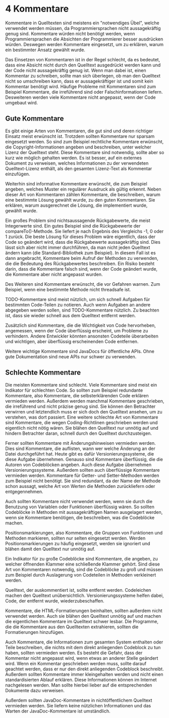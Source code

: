 #  4 Kommentare

Kommentare in Quelltexten sind meistens ein "notwendiges Übel", welche verwendet werden müssen, da Programmiersprachen nicht
aussagekräftig genug sind. Kommentare würden nicht benötigt werden, wenn Programmiersprachen die Absichten der Programmierer
besser ausdrücken würden. Deswegen werden Kommentare eingesetzt, um zu erklären, warum ein bestimmter Ansatz gewählt wurde.

Das Einsetzen von Kommentaren ist in der Regel schlecht, da es bedeutet, dass eine Absicht nicht durch den Quelltext ausgedrückt
werden kann und der Code nicht aussagekräftig genug ist. Wenn man dabei ist, einen Kommentar zu schreiben, sollte man sich überlegen,
ob man den Quelltext nicht so umschreiben kann, dass er aussagekräftiger ist und somit kein Kommentar benötigt wird.
Häufige Probleme mit Kommentaren sind zum Beispiel Kommentare, die irreführend sind oder Falschinformationen liefern. Desweiteren
werden viele Kommentare nicht angepasst, wenn der Code umgebaut wird.

## Gute Kommentare
Es gibt einige Arten von Kommentaren, die gut sind und deren richtiger Einsatz meist erwünscht ist. Trotzdem sollten Kommentare
nur sparsam eingesetzt werden. So sind zum Beispiel
rechtliche Kommentare erwünscht, die Copyright-Informationen angeben und beschreiben, unter welcher Lizenz der Quelltext
steht. Diese Kommentare sind notwendig, sollte aber so kurz wie möglich gehalten werden. Es ist besser, auf ein
externes Dokument zu verweisen, welches Informationen zu der verwendeten Quelltext-Lizenz enthält, als den gesamten Lizenz-Text als Kommentar
einzufügen.

Weiterhin sind informative Kommentare erwünscht, die zum Beispiel angeben, welches Muster ein regulärer Ausdruck als gültig
erkennt. Neben dieser Art von Kommentaren zählen Kommentare, die beschreiben, warum eine bestimmte Lösung gewählt wurde,
zu den guten Kommentaren. Sie erklären, warum ausgerechnet die Lösung, die implementiert wurde, gewählt wurde.

Ein großes Problem sind nichtsaussagende Rückgabewerte, die meist Integerwerte sind. Ein gutes Beispiel sind die Rückgabewerte
der compareTo()-Methode. Sie liefert je nach Ergebnis des Vergleichs -1, 0 oder 1 zurück. Die beste Lösung für dieses
Problem wäre eigentlich, dass der Code so geändert wird, dass die Rückgabewerte aussagekräftig sind. Dies lässt
sich aber nicht immer durchführen, da man nicht jeden Quelltext ändern kann
(die Standard-Bibliothek zum Beispiel). In diesem Fall ist es dann angebracht, Kommentare beim Aufruf der Methoden zu verwenden, die die Bedeutung des
Rückgabewertes beschreiben. Ein Risiko besteht darin, dass die Kommentare falsch sind, wenn der Code geändert wurde,
die Kommentare aber nicht angepasst wurden.

Des Weiteren sind Kommentare erwünscht, die vor Gefahren warnen. Zum Beispiel, wenn eine bestimmte Methode nicht threadsafe
ist.

TODO-Kommentare sind meist nützlich, um sich schnell Aufgaben für bestimmten Code-Teilen zu notieren. Auch wenn Aufgaben
an andere abgegeben werden sollen, sind TODO-Kommentare nützlich. Zu beachten ist, dass sie wieder schnell aus dem Quelltext
entfernt werden.

Zusätzlich sind Kommentare, die die Wichtigkeit von Code hervorheben, angemessen, wenn der Code überflüssig erscheint, um
Probleme zu verhindern. Andere Entwickler könnten ansonsten Codeteile überarbeiten und wichtigen, aber überflüssig
erscheinenden Code entfernen.

Weitere wichtige Kommentare sind JavaDocs für öffentliche APIs. Ohne gute Dokumentation sind neue APIs nur schwer zu verwenden.

## Schlechte Kommentare
Die meisten Kommentare sind schlecht. Viele Kommentare sind meist ein Indikator für schlechten Code. So sollten zum Beispiel
redundante Kommentare, also Kommentare, die selbsterklärenden Code erklären vermieden werden. Außerdem werden manchmal Kommentare
geschrieben, die irreführend und nicht präzise genug sind. Sie können den Betrachter verwirren und letztendlich muss er sich
doch den Quelltext ansehen, um zu verstehen, was dort passiert. Eine weitere schlechte Art von Kommentare sind Kommentare,
die wegen Coding-Richtlinen geschrieben werden und eigentlich nicht nötig wären. Sie blähen den Quelltext nur unnötig auf und
hindern Betrachter daran, schnell durch den Quelltext durchzusteigen.

Ferner sollten Kommentare mit Änderungshinweisen vermieden werden. Dies sind Kommentare, die auflisten, wann wer welche
Änderung an der Datei durchgeführt hat. Heute gibt es dafür Versionierungssysteme, die diese Aufgabe übernehmen. Genauso sind
Kommentare überflüssig, die die Autoren von Codeblöcken angeben. Auch diese Aufgabe übernehmen Versionierungssysteme.
Außerdem sollten auch überflüssige Kommentare vermieden werden. Kommentare für Getter- und Setter-Methoden werden zum
Beispiel nicht benötigt. Sie sind redundant, da der Name der Methode schon aussagt, welche Art von Werten die Methoden zurückliefern
oder entgegennehmen.

Auch sollten Kommentare nicht verwendet werden, wenn sie durch die Benutzung von Variablen oder Funktionen überflüssig wären.
So sollten Codeblöcke in Methoden mit aussagekräftigen Namen ausgelagert werden, wenn sie Kommentare benötigen, die beschreiben,
was die Codeblöcke machen.

Positionsmarkierungen, also Kommentare, die Gruppen von Funktionen und Methoden markieren, sollten nur selten eingesetzt werden.
Werden Positionsmarkierungen zu häufig eingesetzt, werden sie ignoriert und blähen damit den Quelltext nur unnötig auf.

Ein Indikator für zu große Codeblöcke sind Kommentare, die angeben, zu welcher öffnenden Klammer eine schließende Klammer
gehört. Sind diese Art von Kommentaren notwendig, sind die Codeblöcke zu groß und müssen zum Beispiel durch Auslagerung
von Codeteilen in Methoden verkleinert werden.

Quelltext, der auskommentiert ist, sollte entfernt werden. Codeleichen machen den Quelltext unübersichtlich. Versionierungssysteme
helfen dabei, Code, der entfernt wurde, wiederzubeschaffen.

Kommentare, die HTML-Formatierungen beinhalten, sollten außerdem nicht verwendet werden. Auch sie blähen den Quelltext unnötig auf
und machen die eigentlichen Kommentare im Quelltext schwer lesbar. Die Programme, die die Kommentare aus den Quelltexten
extrahieren, sollten die Formatierungen hinzufügen.

Auch Kommentare, die Informationen zum gesamten System enthalten oder Teile beschreiben, die nichts mit dem direkt anliegenden
Codeblock zu tun haben, sollten vermieden werden. Es besteht die Gefahr, dass der Kommentar nicht angepasst wird, wenn
etwas an anderer Stelle geändert wird. Wenn ein Kommentar geschrieben werden muss, sollte darauf geachtet werden, dass
er nur den direkt anliegenden Codeblock beschreibt. Außerdem sollten Kommentare immer kleingehalten werden und nicht einen
standardisierten Ablauf erklären. Diese Informationen können im Internet nachgelesen werden. Man sollte hierbei lieber
auf die entsprechenden Dokumente dazu verweisen.

Außerdem sollten JavaDoc-Kommentare in nichtöffentlichem Quelltext vermieden werden. Sie liefern keine nützlichen Informationen
und das Warten der JavaDoc-Kommentare ist umständlich.
